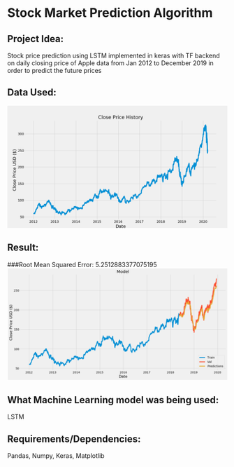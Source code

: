 # Stock Market Prediction Algorithm 
## Project Idea:
Stock price prediction using LSTM implemented in keras with TF backend on daily closing price of Apple data from Jan 2012 to December 2019 in order to predict the future prices 

## Data Used: 
![Model screenshot](/screenshot/Closing_price_history.png)

## Result: 
###Root Mean Squared Error: 5.2512883377075195
![Model screenshot](/screenshot/result.png)

## What Machine Learning model was being used: 
LSTM 

## Requirements/Dependencies:
Pandas, Numpy, Keras, Matplotlib
